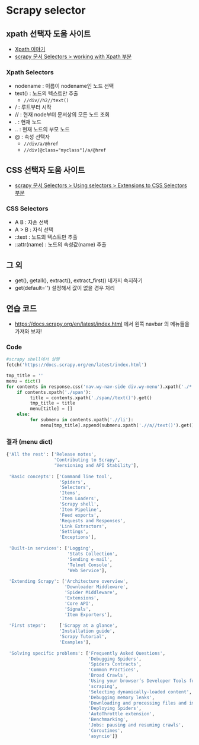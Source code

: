# Scrapy selector



## xpath 선택자 도움 사이트

- [Xpath 이야기](http://www.nextree.co.kr/p6278/)
- [scrapy 문서 Selectors > working with Xpath 부분](https://docs.scrapy.org/en/latest/topics/selectors.html#working-with-xpaths)



### Xpath Selectors

- nodename : 이름이 nodename인 노드 선택
- text() : 노드의 텍스트만 추출
  - `//div//h2//text()`
- / : 루트부터 시작
- // : 현재 node부터 문서상의 모든 노드 조회
- . : 현재 노드
- .. : 현재 노드의 부모 노드
- @ : 속성 선택자
  - `//div/a/@href`
  - `//div[@class="myclass"]/a/@href`





## CSS 선택자 도움 사이트

- [scrapy 문서 Selectors > Using selectors > Extensions to CSS Selectors 부분](https://docs.scrapy.org/en/latest/topics/selectors.html#extensions-to-css-selectors) 



### CSS Selectors

- A B : 자손 선택
- A > B : 자식 선택
- ::text : 노드의 텍스트만 추출
- ::attr(name) : 노드의 속성값(name) 추출





## 그 외

- get(), getall(), extract(), extract_first() 네가지 숙지하기
- get(default='') 설정해서 값이 없을 경우 처리





## 연습 코드

- https://docs.scrapy.org/en/latest/index.html 에서 왼쪽 navbar 의 메뉴들을 가져와 보자!

### Code

```python
#scrapy shell에서 실행
fetch('https://docs.scrapy.org/en/latest/index.html')

tmp_title = '' 
menu = dict() 
for contents in response.css('nav.wy-nav-side div.wy-menu').xpath('./*'): 
	if contents.xpath('./span'): 
         title = contents.xpath('./span//text()').get() 
         tmp_title = title 
         menu[title] = [] 
    else: 
         for submenu in contents.xpath('.//li'): 
             menu[tmp_title].append(submenu.xpath('.//a//text()').get())
```



### 결과 (menu dict)

```python
{'All the rest': ['Release notes',
                  'Contributing to Scrapy',
                  'Versioning and API Stability'],
 
 'Basic concepts': ['Command line tool',
                    'Spiders',
                    'Selectors',
                    'Items',
                    'Item Loaders',
                    'Scrapy shell',
                    'Item Pipeline',
                    'Feed exports',
                    'Requests and Responses',
                    'Link Extractors',
                    'Settings',
                    'Exceptions'],
 
 'Built-in services': ['Logging',
                       'Stats Collection',
                       'Sending e-mail',
                       'Telnet Console',
                       'Web Service'],
 
 'Extending Scrapy': ['Architecture overview',
                      'Downloader Middleware',
                      'Spider Middleware',
                      'Extensions',
                      'Core API',
                      'Signals',
                      'Item Exporters'],
 
 'First steps': 	['Scrapy at a glance',
                 	'Installation guide',
                 	'Scrapy Tutorial',
                 	'Examples'],
 
 'Solving specific problems': ['Frequently Asked Questions',
                               'Debugging Spiders',
                               'Spiders Contracts',
                               'Common Practices',
                               'Broad Crawls',
                               'Using your browser’s Developer Tools for '
                               'scraping',
                               'Selecting dynamically-loaded content',
                               'Debugging memory leaks',
                               'Downloading and processing files and images',
                               'Deploying Spiders',
                               'AutoThrottle extension',
                               'Benchmarking',
                               'Jobs: pausing and resuming crawls',
                               'Coroutines',
                               'asyncio']}

```

